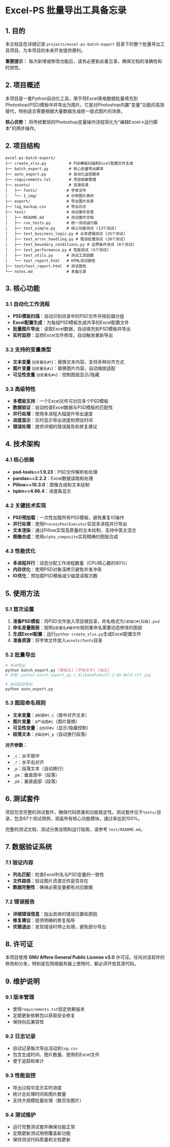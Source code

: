 # Excel-PS 批量导出工具备忘录

## 1. 目的

本文档旨在详细记录 `projects/excel-ps-batch-export` 目录下的整个批量导出工具项目，为本项目的未来开发提供便利。

**重要提示：** 每次新增或修改功能后，请务必更新此备忘录，确保文档的准确性和时效性。

## 2. 项目概述

本项目是一套Python自动化工具，用于将Excel表格数据批量填充到Photoshop(PSD)模板中并导出为图片。它是对Photoshop内置"变量"功能的高效替代，特别适合需要根据大量数据生成统一版式图片的场景。

**核心优势：** 将传统繁琐的Photoshop变量操作流程简化为"编辑Excel→运行脚本"的两步操作。

## 2. 项目结构

```
excel-ps-batch-export/
├── create_xlsx.py          # PSD模板扫描和Excel配置文件生成
├── batch_export.py         # 核心批量导出脚本
├── auto_export.py          # 自动化监控脚本
├── requirements.txt        # 项目依赖管理
├── assets/                 # 资源目录
│   ├── fonts/             # 字体文件
│   └── 1_img/             # 示例图片素材
├── export/                # 导出图片目录
├── log_backup.csv         # 导出日志
├── test/                  # 测试套件目录
│   ├── README.md          # 测试套件文档
│   ├── run_tests.py       # 统一测试运行器
│   ├── test_simple.py     # 核心功能测试 (13个测试)
│   ├── test_business_logic.py # 业务逻辑测试 (25个测试)
│   ├── test_error_handling.py # 错误处理测试 (20个测试)
│   ├── test_boundary_conditions.py # 边界条件测试 (6个测试)
│   ├── test_performance.py # 性能测试 (5个测试)
│   ├── test_utils.py      # 测试工具函数
│   └── test_report.html   # HTML测试报告
├── test/test_report.html  # 测试报告
└── notes.md               # 本备忘录
```

## 3. 核心功能

### 3.1 自动化工作流程
- **PSD模板扫描**：自动识别目录中的PSD文件并按前缀分组
- **Excel配置生成**：为每组PSD模板生成共享的Excel配置文件
- **批量图片导出**：读取Excel数据，自动填充到PSD模板并导出
- **实时监控**：监控Excel文件修改，自动触发重新导出

### 3.2 支持的变量类型
- **文本变量** (`@变量名#t`)：替换文本内容，支持多种对齐方式
- **图片变量** (`@变量名#i`)：替换图片内容，自动缩放适配
- **可见性变量** (`@变量名#v`)：控制图层显示/隐藏

### 3.3 高级特性
- **多模板支持**：一个Excel文件可对应多个PSD模板
- **数据验证**：自动检查Excel数据与PSD模板的匹配性
- **并行处理**：使用多进程大幅提升导出速度
- **进度显示**：实时显示导出进度和预估时间
- **错误处理**：提供详细的错误报告和修复建议

## 4. 技术架构

### 4.1 核心依赖
- **psd-tools==1.9.23**：PSD文件解析和处理
- **pandas==2.2.2**：Excel数据读取和处理
- **Pillow==10.3.0**：图像合成和文本绘制
- **tqdm==4.66.4**：进度条显示

### 4.2 关键技术实现
- **PSD预加载**：一次性加载所有PSD模板，避免重复IO操作
- **并行处理**：使用`ProcessPoolExecutor`实现多进程并行导出
- **文本渲染**：通过Pillow实现高质量的文本绘制，支持中英文混合
- **图像合成**：使用`alpha_composite`实现精确的图层合成

### 4.3 性能优化
- **多进程并行**：动态分配工作进程数量（CPU核心数的80%）
- **内存优化**：使用PSD对象深拷贝避免并发冲突
- **IO优化**：预加载PSD模板减少磁盘读取次数

## 5. 使用方法

### 5.1 首次设置
1. **准备PSD模板**：将PSD文件放入项目根目录，命名格式为`[前缀]#[后缀].psd`
2. **命名变量图层**：按照`@变量名#操作符`规则重命名需要动态修改的图层
3. **生成Excel配置**：运行`python create_xlsx.py`生成Excel配置文件
4. **准备资源**：将字体文件放入`assets/fonts`目录

### 5.2 批量导出
```bash
# 手动导出
python batch_export.py [模板名] [字体文件] [格式]
# 示例：python batch_export.py 1 AlibabaPuHuiTi-2-85-Bold.ttf jpg

# 自动监控导出
python auto_export.py
```

### 5.3 图层命名规则
- **文本变量**：`@标题#t_c`（居中对齐文本）
- **图片变量**：`@产品图#i`（图片替换）
- **可见性变量**：`@水印#v`（显示/隐藏控制）
- **段落文本**：`@描述#t_p`（自动换行段落）

**对齐参数：**
- `_c`：水平居中
- `_r`：水平右对齐
- `_p`：段落文本（自动换行）
- `_pm`：垂直居中（段落）
- `_pb`：垂直底部（段落）

## 6. 测试套件

项目包含完整的测试套件，确保代码质量和功能稳定性。测试套件位于`tests/`目录，包含67个测试用例，涵盖所有核心功能模块，通过率达到100%。

完整的测试文档、测试分类说明和运行指南，请参考 `test/README.md`。

## 7. 数据验证系统

### 7.1 验证内容
- **列名匹配**：检查Excel列名与PSD变量的一致性
- **文件路径**：验证图片资源文件是否存在
- **数据完整性**：确保必需变量都有对应数据

### 7.2 错误报告
- **详细错误信息**：指出具体的错误位置和原因
- **修复建议**：提供明确的修复指导
- **优雅退出**：发现错误时停止处理，避免部分导出

## 8. 许可证

本项目使用 **GNU Affero General Public License v3.0** 许可证。任何对该软件的修改和分发，特别是在网络服务器上使用时，都必须开放其源代码。

## 9. 维护说明

### 9.1 版本管理
- 使用`requirements.txt`锁定依赖版本
- 定期更新依赖包以获取安全修复
- 保持向后兼容性

### 9.2 日志记录
- 自动记录每次导出活动到`log.csv`
- 包含生成时间、图片数量、使用的Excel文件
- 便于追踪和审计

### 9.3 性能监控
- 导出过程中显示实时进度
- 统计总处理时间和图片数量
- 支持大规模批量处理（数百张图片）

### 9.4 测试维护
- 运行完整测试套件确保功能正常
- 定期更新测试用例覆盖新功能
- 保持测试代码质量和文档更新